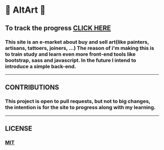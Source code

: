 # :blossom: AltArt  :blossom:

## To track the progress [CLICK HERE](https://sh0uryu.github.io/altart/)
### This site is an e-market about buy and sell art(like painters, artisans, tattoers, joiners, ...) The reason of i'm making this is to train study and learn even more front-end tools like bootstrap, sass and javascript. In the future I intend to introduce a simple back-end.
---
## CONTRIBUTIONS
### This project is open to pull requests, but not to big changes, the intention is for the site to progress along with my learning.
---
## LICENSE 
### [MIT](https://choosealicense.com/licenses/mit/)
